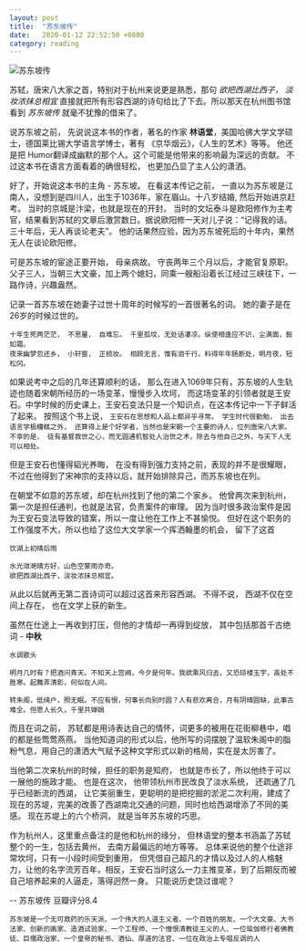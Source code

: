 ```yaml
---
layout: post
title:  "苏东坡传"
date:   2020-01-12 22:52:50 +0800
category: reading
---
```


![苏东坡传](https://img9.doubanio.com/view/subject/s/public/s28942595.jpg)


苏轼，唐宋八大家之首，特别对于杭州来说更是熟悉，那句 *欲把西湖比西子， 淡妆浓抹总相宜* 直接就把所有形容西湖的诗句给比了下去。所以那天在杭州图书馆看到 *苏东坡传* 就毫不犹豫的借来了。

说苏东坡之前， 先说说这本书的作者，著名的作家 **林语堂**，美国哈佛大学文学硕士，德国莱比锡大学语言学博士，著有 《京华烟云》，《人生的艺术》等等。 他还是把 Humor翻译成幽默的那个人。这个可能是他带来的影响最为深远的贡献。 不过这本书在语言方面看着的确很轻松， 也更加凸显了主人公的潇洒。

好了，开始说这本书的主角 - 苏东坡。 在看这本传记之前， 一直以为苏东坡是江南人，没想到是四川人，出生于1036年，家在眉山。十八岁结婚, 然后开始进京赶考。 当时的京城是汴梁，也就是现在的开封。 当时的文坛泰斗是欧阳修作为主考官，结果看到苏轼的文章后激赏数日。据说欧阳修一天对儿子说：“记得我的话。三十年后，无人再谈论老夫”。 他的话果然应验，因为苏东坡死后的十年内，果然无人在谈论欧阳修。

可是苏东坡的宦途正要开始， 母亲病故。 守丧两年三个月以后，才能官复原职。父子三人，当朝三大文豪，加上两个媳妇，同乘一艘船沿着长江经过三峡往下，一路作诗，兴趣盎然。 

记录一首苏东坡在她妻子过世十周年的时候写的一首很著名的词。 她的妻子是在26岁的时候过世的。 

```
十年生死两茫茫， 不思量， 自难忘。 千里孤坟，无处话凄凉。纵使相逢应不识，尘满面，鬓如霜。 
夜来幽梦忽还乡， 小轩窗， 正梳妆。 相顾无言，惟有泪千行。料得年年肠断处，明月夜，短松冈。
```

如果说考中之后的几年还算顺利的话， 那么在进入1069年只有，苏东坡的人生轨迹也随着宋朝所经历的一场变革，慢慢步入坎坷， 而这场变革的引领者就是王安石。中学时候的历史课上，王安石变法只是一个知识点，在这本传记中一下子鲜活了起来。 按照这个书上说， ```王安石在思想和人品上都异乎寻常。 学生时代很勤勉， 出去语言学极糟糕之外， 还算得上是个好学者，当然也是宋朝一个主要的诗人，位列唐宋八大家。 不幸的是， 徒有基督救世之心，而无圆通机智处人治世之术，除去与他自己之外，与天下人无可以相处。``` 

但是王安石也懂得韬光养晦， 在没有得到强力支持之前，表现的并不是很耀眼， 不过在他得到了宋神宗的支持以后，就开始排除异己，而苏东坡也在列。 

在朝堂不如意的苏东坡，却在杭州找到了他的第二个家乡。 他曾两次来到杭州，第一次是担任通判，也就是法官，负责案件的审理。 因为当时很多政治案件是因为王安石变法导致的错案，所以一度让他在工作上不甚愉悦。 但好在这个职务的工作强度不大，所以也给了这位大文学家一个挥洒翰墨的机会， 留下了这首 

```
饮湖上初晴后雨

水光潋滟晴方好，山色空蒙雨亦奇。
欲把西湖比西子，淡妆浓抹总相宜。
```

从此以后就再无第二首诗词可以超过这首来形容西湖。 不得不说， 西湖不仅在空间上存在， 也在文学上获的新生。 

虽然在仕途上一再收到打压，但他的才情却一再得到绽放， 其中包括那首千古绝词 - **中秋**

```
水调歌头 

明月几时有？把酒问青天。不知天上宫阙，今夕是何年。我欲乘风归去，又恐琼楼玉宇，高处不胜寒。起舞弄清影，何似在人间。

转朱阁，低绮户，照无眠。不应有恨，何事长向别时圆？人有悲欢离合，月有阴晴圆缺，此事古难全。但愿人长久，千里共婵娟
```

而且在词之前， 苏轼都是用诗表达自己的情怀，词更多的被用在花街柳巷中，唱的都是些莺莺燕燕。 当他知道词的形式以后，他所写的词摆脱了温软朱阁中的脂粉气息，用自己的潇洒大气赋予这种文学形式以新的格局，实在是太厉害了。 

当他第二次来杭州的时候，担任的职务是知府， 也就是市长了，所以他终于可以一展他的施政才能。 也是在这次， 他带领杭州市民改良了淡水系统， 还疏通了几乎已经断流的西湖， 让它美丽重生，更聪明的是把挖掘的淤泥二次利用，建成了现在的苏堤，完美的改善了西湖南北交通的问题，同时也给西湖增添了不同的美感。 现在苏堤上的六个桥洞， 就是当年苏东坡的巧思。 

作为杭州人，这里重点备注的是他和杭州的缘分， 但林语堂的整本书涵盖了苏轼整个的一生，包括去黄州， 去南方最偏远的地方等等。 总体来说他的整个仕途非常坎坷，只有一小段时间受到重用， 但凭借自己超凡的才情以及过人的人格魅力，让他的名字流芳百年，相反，王安石当时这么一力主推变革，到了后期反而被自己培养起来的人逼走，落得迥然一身。 只能说历史饶过谁呢？ 

-- 苏东坡传 豆瓣评分8.4

```
苏东坡是一个无可救药的乐天派、一个伟大的人道主义者、一个百姓的朋友、一个大文豪、大书法家、创新的画家、造酒试验家、一个工程师、一个憎恨清教徒主义的人、一位瑜伽修行者佛教徒、巨儒政治家、一个皇帝的秘书、酒仙、厚道的法官、一位在政治上专唱反调的人
```

